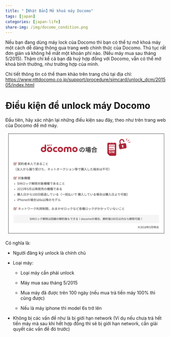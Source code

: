 ```yaml
---
title: "【Nhật Bản】Mở khoá máy Docomo"
tags: [japan]
categories: [japan-life]
share-img: /img/docomo_condition.png
---
```


Nếu bạn đang dùng máy lock của Docomo thì bạn có thể tự mở khoá máy một cách dễ dàng thông qua trang web chính thức của Docomo. Thủ tục rất đơn giản và không hề mất một khoản phí nào. (Nếu máy mua sau tháng 5/2015). Thậm chí kể cả bạn đã huỷ hợp đồng với Docomo, vẫn có thể mở khoá bình thường, như trường hợp của mình.

Chi tiết thông tin có thể tham khảo trên trang chủ tại địa chỉ: https://www.nttdocomo.co.jp/support/procedure/simcard/unlock_dcm/201505/index.html

# Điều kiện để unlock máy Docomo

Đầu tiên, hãy xác nhận lại những điều kiện sau đây, theo như trên trang web của Docomo để mở máy.

![](/img/docomo_condition.png)

Có nghĩa là:

* Người đăng ký unlock là chính chủ

* Loại máy:

    * Loại máy cần phải unlock

    * Máy mua sau tháng 5/2015

    * Mua máy đã được trên 100 ngày (nếu mua trả tiền máy 100% thì cũng được)

    * Nếu là máy iphone thì model 6s trở lên

* Không bị các vấn đề như là bị giới hạn network (Ví dụ nếu chưa trả hết tiền máy mà sau khi hết hợp đồng thì sẽ bị giới hạn network, cần giải quyết các vấn đề đó trước)

<script async src="//pagead2.googlesyndication.com/pagead/js/adsbygoogle.js"></script>
<ins class="adsbygoogle"
     style="display:block; text-align:center;"
     data-ad-layout="in-article"
     data-ad-format="fluid"
     data-ad-client="ca-pub-2750437710821247"
     data-ad-slot="8905029259"></ins>
<script>

# Thủ tục unlock trên máy tính

Như đã nói ở trên, bạn có thể unlock hoàn toàn miễn phí nếu dùng máy tính làm thủ tục trên trang web của Docomo. Cụ thể như sau:

* Đăng nhập vày *My Docomo* tại địa chỉ https://www.nttdocomo.co.jp/mydocomo/. Tài khoản này được tạo ra khi ký hợp đồng với nhà mạng. Nếu không nhớ mình đã tạo tài khoản như thế nào, hãy kiểm tra lại giấy tờ theo hợp đồng.

* Sau khi đăng nhập vào thì bấm vào mục **契約内容・手続き**: https://www.nttdocomo.co.jp/mydocomo/procedures/

![](/img/docomo_step_01.png)

* Kéo xuống cuối trang sẽ thấy mục **SIMロック解除**, bấm chọn mục đó rồi chọn **お手続きする**

![](/img/docomo_step_02.png)

* Tiếp đó sẽ có màn hình **ご注意・ご確認事項**, bấm chọn **PCをご利用の方はこちら**

![](/img/docomo_step_03.png)

* Tại màn hình tiếp theo thì có thể bạn sẽ bị chuyển sang trang thông báo trang web sắp được bảo trì, như mình. Thì lúc đó kéo xuống cuối trang chọn tiếp **SIMロック解除**

![](/img/docomo_step_04.png)

* Bấm *Next* thêm 2 lần nữa, thì sẽ có màn hình thông báo nhập mã bảo mật. Nếu bạn đã đăng ký email thì mã sẽ được gửi đến email. Kiểm tra mail gửi đến, nhập mã vào

![](/img/docomo_step_05.png)

* Sau khi hoàn tất mã bảo mật, bạn sẽ được chuyển đến trang làm thủ tục unlock. (Phải nói là giao diện trang kiểu Nhật như lày khá loằng khoằng, sau nhiều bước mới vào được trang cần unlock).

![](/img/docomo_step_06.png)

* Bấm vào **SIMロック解除の注意事項** rồi tích chọn đồng ý với **SIMロック解除 の注意事項に同意する**

![](/img/docomo_step_07.png)

* Chọn **次へ** để tiến hành

![](/img/docomo_step_08.png)

* Tiếp tục bấm **手続きを完了する**　để hoàn tất thủ tục

![](/img/docomo_step_09.png)

* Nếu không gặp lỗi gì thì bạn đã thành công unlock máy Docomo, có thể thử bỏ sim mới vào kiểm tra

![](/img/docomo_step_10.png)

# Lỗi có thể gặp phải

Trong quá trình làm, nếu không may thì bạn có thể gặp phải lỗi. Ví dụ như mình đã bị lỗi như này:

![](/img/docomo_step_11.png)

Trường hợp như này thì hãy thử gọi điện hỏi số như trong màn hình, nhớ memo lại mã lỗi để họ xác nhận. Trường hợp không giải quyết được có thể bạn sẽ phải ra docomo shop để hỏi cụ thể. Như trường hợp mình là sau khi kết thúc hợp đồng vẫn chưa trả hết tiền nên bị khoá network. Sau khi trả hết tiền, 2-3 hôm sau thử lại thì đã thành công.

<script async src="//pagead2.googlesyndication.com/pagead/js/adsbygoogle.js"></script>
<ins class="adsbygoogle"
     style="display:block; text-align:center;"
     data-ad-layout="in-article"
     data-ad-format="fluid"
     data-ad-client="ca-pub-2750437710821247"
     data-ad-slot="8905029259"></ins>
<script>